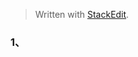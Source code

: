 > Written with [StackEdit](https://stackedit.io/).

### 1、
<!--stackedit_data:
eyJoaXN0b3J5IjpbNDg0NTk2MzI5XX0=
-->